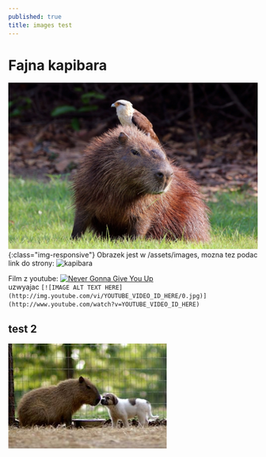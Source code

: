 ```yaml
---
published: true
title: images test
---
```


# Fajna kapibara
![kapibara](/assets/images/test.jpg){:class="img-responsive"}
Obrazek jest w /assets/images, mozna tez podac link do strony:
![kapibara](https://upload.wikimedia.org/wikipedia/commons/thumb/a/a6/White-throated_kingbird_%28Tyrannus_albogularis%29_on_Capybara.JPG/2560px-White-throated_kingbird_%28Tyrannus_albogularis%29_on_Capybara.JPG)  

Film z youtube:
[![Never Gonna Give You Up](http://img.youtube.com/vi/dQw4w9WgXcQ/0.jpg)](https://www.youtube.com/watch?v=dQw4w9WgXcQ)  
uzwyajac ```[![IMAGE ALT TEXT HERE](http://img.youtube.com/vi/YOUTUBE_VIDEO_ID_HERE/0.jpg)](http://www.youtube.com/watch?v=YOUTUBE_VIDEO_ID_HERE)```

## test 2
![gf-7gyL-B39F-MVqj_kapibara-przygarnela-sierotki-320x400-nocrop.jpg](/assets/images/gf-7gyL-B39F-MVqj_kapibara-przygarnela-sierotki-320x400-nocrop.jpg)
